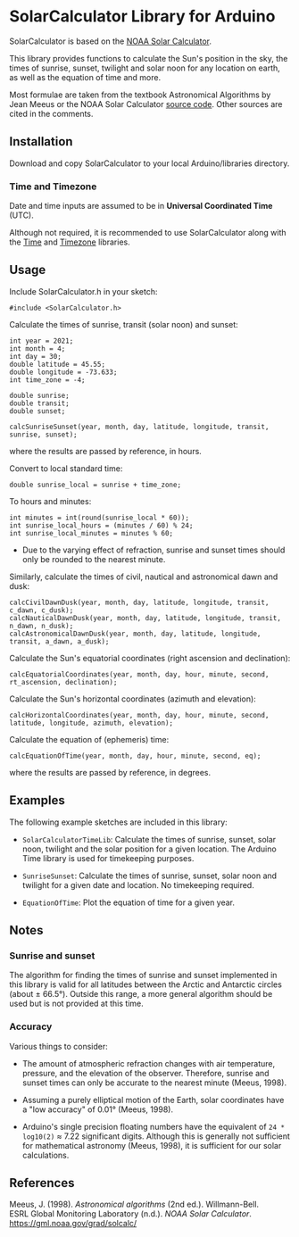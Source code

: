 # SolarCalculator Library for Arduino

SolarCalculator is based on the [NOAA Solar Calculator](https://www.esrl.noaa.gov/gmd/grad/solcalc/). 

This library provides functions to calculate the Sun's position in the sky, the times of sunrise, sunset, twilight and 
solar noon for any location on earth, as well as the equation of time and more.

Most formulae are taken from the textbook Astronomical Algorithms by Jean Meeus or the NOAA Solar Calculator 
[source code](https://gml.noaa.gov/grad/solcalc/main.js). Other sources are cited in the comments.


## Installation

Download and copy SolarCalculator to your local Arduino/libraries directory.

### Time and Timezone

Date and time inputs are assumed to be in **Universal Coordinated Time** (UTC).

Although not required, it is recommended to use SolarCalculator along with the
[Time](https://github.com/PaulStoffregen/Time) and [Timezone](https://github.com/JChristensen/Timezone) libraries.


## Usage

Include SolarCalculator.h in your sketch:
```
#include <SolarCalculator.h>
```

Calculate the times of sunrise, transit (solar noon) and sunset:
```
int year = 2021;
int month = 4;
int day = 30;
double latitude = 45.55;
double longitude = -73.633;
int time_zone = -4;

double sunrise;
double transit; 
double sunset; 

calcSunriseSunset(year, month, day, latitude, longitude, transit, sunrise, sunset);
```
where the results are passed by reference, in hours.

Convert to local standard time:
```
double sunrise_local = sunrise + time_zone;
```
To hours and minutes:
```
int minutes = int(round(sunrise_local * 60));
int sunrise_local_hours = (minutes / 60) % 24;
int sunrise_local_minutes = minutes % 60;
```
* Due to the varying effect of refraction, sunrise and sunset times should only be rounded to the nearest minute.

Similarly, calculate the times of civil, nautical and astronomical dawn and dusk:
```
calcCivilDawnDusk(year, month, day, latitude, longitude, transit, c_dawn, c_dusk);
calcNauticalDawnDusk(year, month, day, latitude, longitude, transit, n_dawn, n_dusk);
calcAstronomicalDawnDusk(year, month, day, latitude, longitude, transit, a_dawn, a_dusk);
```

Calculate the Sun's equatorial coordinates (right ascension and declination):
```
calcEquatorialCoordinates(year, month, day, hour, minute, second, rt_ascension, declination);
```

Calculate the Sun's horizontal coordinates (azimuth and elevation):
```
calcHorizontalCoordinates(year, month, day, hour, minute, second, latitude, longitude, azimuth, elevation);
```

Calculate the equation of (ephemeris) time:
```
calcEquationOfTime(year, month, day, hour, minute, second, eq);
```
where the results are passed by reference, in degrees.


## Examples

The following example sketches are included in this library:

* `SolarCalculatorTimeLib`: Calculate the times of sunrise, sunset, solar noon, twilight and the solar position for a 
given location. The Arduino Time library is used for timekeeping purposes.

* `SunriseSunset`: Calculate the times of sunrise, sunset, solar noon and twilight for a given date and location. No 
timekeeping required.

* `EquationOfTime`: Plot the equation of time for a given year.


## Notes

### Sunrise and sunset

The algorithm for finding the times of sunrise and sunset implemented in this library is valid for all latitudes between 
the Arctic and Antarctic circles (about ± 66.5°). Outside this range, a more general algorithm should be used but is not
provided at this time.

### Accuracy

Various things to consider:

* The amount of atmospheric refraction changes with air temperature, pressure, and the elevation of the observer. 
Therefore, sunrise and sunset times can only be accurate to the nearest minute (Meeus, 1998).

* Assuming a purely elliptical motion of the Earth, solar coordinates have a "low accuracy" of 0.01° (Meeus, 1998).

* Arduino's single precision floating numbers have the equivalent of `24 * log10(2)` ≈ 7.22 significant digits. 
Although this is generally not sufficient for mathematical astronomy (Meeus, 1998), it is sufficient for our solar 
calculations.


## References

Meeus, J. (1998). *Astronomical algorithms* (2nd ed.). Willmann-Bell. <br />
ESRL Global Monitoring Laboratory (n.d.). *NOAA Solar Calculator*. https://gml.noaa.gov/grad/solcalc/
